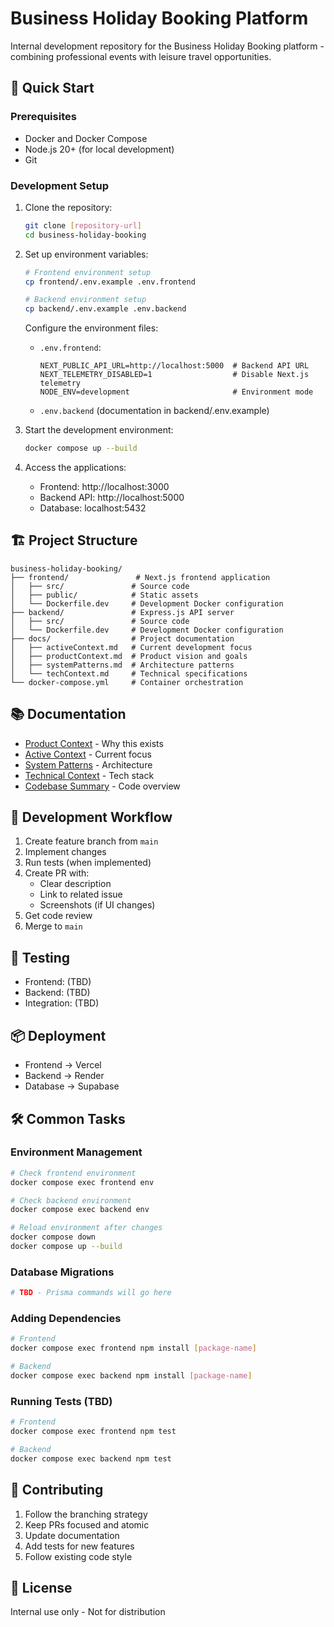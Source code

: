 # Business Holiday Booking Platform

Internal development repository for the Business Holiday Booking platform - combining professional events with leisure travel opportunities.

## 🚀 Quick Start

### Prerequisites
- Docker and Docker Compose
- Node.js 20+ (for local development)
- Git

### Development Setup
1. Clone the repository:
   ```bash
   git clone [repository-url]
   cd business-holiday-booking
   ```

2. Set up environment variables:
   ```bash
   # Frontend environment setup
   cp frontend/.env.example .env.frontend
   
   # Backend environment setup
   cp backend/.env.example .env.backend
   ```

   Configure the environment files:
   - `.env.frontend`:
     ```
     NEXT_PUBLIC_API_URL=http://localhost:5000  # Backend API URL
     NEXT_TELEMETRY_DISABLED=1                  # Disable Next.js telemetry
     NODE_ENV=development                       # Environment mode
     ```
   - `.env.backend` (documentation in backend/.env.example)

3. Start the development environment:
   ```bash
   docker compose up --build
   ```

4. Access the applications:
   - Frontend: http://localhost:3000
   - Backend API: http://localhost:5000
   - Database: localhost:5432

## 🏗 Project Structure

```
business-holiday-booking/
├── frontend/               # Next.js frontend application
│   ├── src/               # Source code
│   ├── public/            # Static assets
│   └── Dockerfile.dev     # Development Docker configuration
├── backend/               # Express.js API server
│   ├── src/               # Source code
│   └── Dockerfile.dev     # Development Docker configuration
├── docs/                  # Project documentation
│   ├── activeContext.md   # Current development focus
│   ├── productContext.md  # Product vision and goals
│   ├── systemPatterns.md  # Architecture patterns
│   └── techContext.md     # Technical specifications
└── docker-compose.yml     # Container orchestration
```

## 📚 Documentation

- [Product Context](docs/productContext.md) - Why this exists
- [Active Context](docs/activeContext.md) - Current focus
- [System Patterns](docs/systemPatterns.md) - Architecture
- [Technical Context](docs/techContext.md) - Tech stack
- [Codebase Summary](docs/codebaseSummary.md) - Code overview

## 🔄 Development Workflow

1. Create feature branch from `main`
2. Implement changes
3. Run tests (when implemented)
4. Create PR with:
   - Clear description
   - Link to related issue
   - Screenshots (if UI changes)
5. Get code review
6. Merge to `main`

## 🧪 Testing

- Frontend: (TBD)
- Backend: (TBD)
- Integration: (TBD)

## 📦 Deployment

- Frontend → Vercel
- Backend → Render
- Database → Supabase

## 🛠 Common Tasks

### Environment Management
```bash
# Check frontend environment
docker compose exec frontend env

# Check backend environment
docker compose exec backend env

# Reload environment after changes
docker compose down
docker compose up --build
```

### Database Migrations
```bash
# TBD - Prisma commands will go here
```

### Adding Dependencies
```bash
# Frontend
docker compose exec frontend npm install [package-name]

# Backend
docker compose exec backend npm install [package-name]
```

### Running Tests (TBD)
```bash
# Frontend
docker compose exec frontend npm test

# Backend
docker compose exec backend npm test
```

## 🤝 Contributing

1. Follow the branching strategy
2. Keep PRs focused and atomic
3. Update documentation
4. Add tests for new features
5. Follow existing code style

## 📝 License

Internal use only - Not for distribution
